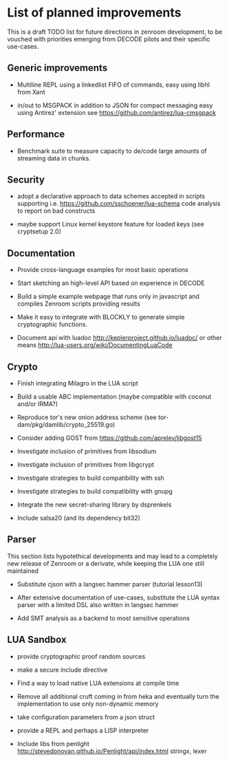 # List of planned improvements

This is a draft TODO list for future directions in zenroom
development, to be vouched with priorities emerging from DECODE pilots
and their specific use-cases.


## Generic improvements

- Multiline REPL using a linkedlist FIFO of commands, easy using libhl
  from Xant

- in/out to MSGPACK in addition to JSON for compact messaging easy using
  Antirez' extension see https://github.com/antirez/lua-cmsgpack

## Performance

- Benchmark suite to measure capacity to de/code large amounts of
  streaming data in chunks.

## Security

- adopt a declarative approach to data schemes accepted in scripts
  supporting i.e. https://github.com/sschoener/lua-schema
  code analysis to report on bad constructs

- maybe support Linux kernel keystore feature for loaded keys (see
  cryptsetup 2.0)

## Documentation

- Provide cross-language examples for most basic operations

- Start sketching an high-level API based on experience in DECODE

- Build a simple example webpage that runs only in javascript and
  compiles Zenroom scripts providing results

- Make it easy to integrate with BLOCKLY to generate simple
  cryptographic functions.

- Document api with luadoc http://keplerproject.github.io/luadoc/
  or other means http://lua-users.org/wiki/DocumentingLuaCode

## Crypto

- Finish integrating Milagro in the LUA script

- Build a usable ABC implementation (maybe compatible with coconut
  and/or IRMA?)
  
- Reproduce tor's new onion address scheme
  (see tor-dam/pkg/damlib/crypto_25519.go)

- Consider adding GOST from https://github.com/aprelev/libgost15
  
- Investigate inclusion of primitives from libsodium

- Investigate inclusion of primitives from libgcrypt

- Investigate strategies to build compatibility with ssh

- Investigate strategies to build compatibility with gnupg

- Integrate the new secret-sharing library by dsprenkels

- Include salsa20 (and its dependency bit32)

## Parser

This section lists hypotethical developments and may lead to a
completely new release of Zenroom or a derivate, while keeping the LUA
one still maintained

- Substitute cjson with a langsec hammer parser (tutorial lesson13)

- After extensive documentation of use-cases, substitute the LUA
  syntax parser with a limited DSL also written in langsec hammer

- Add SMT analysis as a backend to most sensitive operations

## LUA Sandbox

- provide cryptographic proof random sources

- make a secure include directive

- Find a way to load native LUA extensions at compile time

- Remove all additional cruft coming in from heka and eventually turn
  the implementation to use only non-dynamic memory

- take configuration parameters from a json struct

- provide a REPL and perhaps a LISP interpreter

- Include libs from penlight
  http://stevedonovan.github.io/Penlight/api/index.html stringx, lexer


